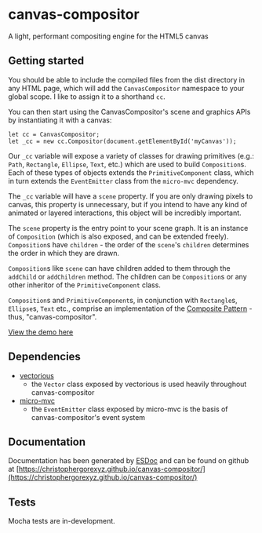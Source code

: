 # canvas-compositor
A light, performant compositing engine for the HTML5 canvas

## Getting started

You should be able to include the compiled files from the dist directory in any HTML page, which will add the `CanvasCompositor` namespace to your global scope. I like to assign it to a shorthand `cc`. 

You can then start using the CanvasCompositor's scene and graphics APIs by instantiating it with a canvas: 

```
let cc = CanvasCompositor;
let _cc = new cc.Compositor(document.getElementById('myCanvas'));
```

Our `_cc` variable will expose a variety of classes for drawing primitives (e.g.: `Path`, `Rectangle`, `Ellipse`, `Text`, etc.) which are used to build `Composition`s. Each of these types of objects extends the `PrimitiveComponent` class, which in turn extends the `EventEmitter` class from the `micro-mvc` dependency. 

The `_cc` variable will have a `scene` property. If you are only drawing pixels to canvas, this property is unnecessary, but if you intend to have any kind of animated or layered interactions, this object will be incredibly important. 

The `scene` property is the entry point to your scene graph. It is an instance of `Composition` (which is also exposed, and can be extended freely). `Composition`s have `children` - the order of the `scene`'s `children` determines the order in which they are drawn. 

`Composition`s like `scene` can have children added to them through the `addChild` or `addChildren` method. The children can be `Composition`s or any other inheritor of the `PrimitiveComponent` class. 

`Composition`s and `PrimitiveComponent`s, in conjunction with `Rectangle`s, `Ellipse`s, `Text` etc., comprise an implementation of the [Composite Pattern](http://en.wikipedia.org/wiki/Composite_pattern) - thus, "canvas-compositor". 

[View the demo here](https://christophergorexyz.github.io/canvas-compositor/demo/) 

## Dependencies

- [vectorious](https://www.npmjs.com/package/vectorious) 
    - the `Vector` class exposed by vectorious is used heavily throughout canvas-compositor 
- [micro-mvc](https://www.npmjs.com/package/micro-mvc) 
    - the `EventEmitter` class exposed by micro-mvc is the basis of canvas-compositor's event system 

## Documentation

Documentation has been generated by [ESDoc](https://esdoc.org/) and can be found on github at [https://christophergorexyz.github.io/canvas-compositor/](https://christophergorexyz.github.io/canvas-compositor/)

## Tests

Mocha tests are in-development. 
